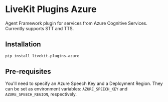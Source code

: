 # LiveKit Plugins Azure

Agent Framework plugin for services from Azure Cognitive Services. Currently supports STT and TTS.

## Installation

```bash
pip install livekit-plugins-azure
```

## Pre-requisites

You'll need to specify an Azure Speech Key and a Deployment Region. They can be set as environment variables: `AZURE_SPEECH_KEY` and `AZURE_SPEECH_REGION`, respectively.
